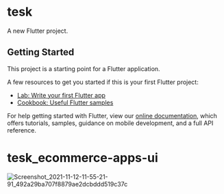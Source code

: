 # tesk

A new Flutter project.

## Getting Started

This project is a starting point for a Flutter application.

A few resources to get you started if this is your first Flutter project:

- [Lab: Write your first Flutter app](https://flutter.dev/docs/get-started/codelab)
- [Cookbook: Useful Flutter samples](https://flutter.dev/docs/cookbook)

For help getting started with Flutter, view our
[online documentation](https://flutter.dev/docs), which offers tutorials,
samples, guidance on mobile development, and a full API reference.
# tesk_ecommerce-apps-ui

![Screenshot_2021-11-12-11-55-21-91_492a29ba707f8879ae2dcbddd519c37c](https://user-images.githubusercontent.com/69602585/141418402-2f10a94a-4077-401f-985c-005e9f98c9ce.jpg)

